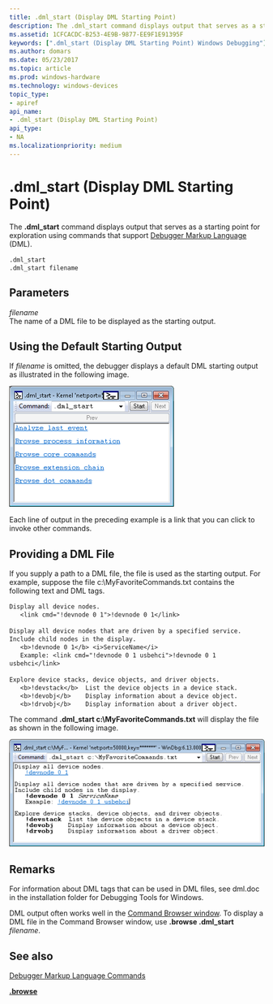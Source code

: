 ```yaml
---
title: .dml_start (Display DML Starting Point)
description: The .dml_start command displays output that serves as a starting point for exploration using commands that support Debugger Markup Language (DML).
ms.assetid: 1CFCACDC-B253-4E9B-9877-EE9F1E91395F
keywords: [".dml_start (Display DML Starting Point) Windows Debugging"]
ms.author: domars
ms.date: 05/23/2017
ms.topic: article
ms.prod: windows-hardware
ms.technology: windows-devices
topic_type:
- apiref
api_name:
- .dml_start (Display DML Starting Point)
api_type:
- NA
ms.localizationpriority: medium
---
```


# .dml\_start (Display DML Starting Point)


The **.dml\_start** command displays output that serves as a starting point for exploration using commands that support [Debugger Markup Language](debugger-markup-language-commands.md) (DML).

```dbgcmd
.dml_start
.dml_start filename
```

## <span id="Parameters"></span><span id="parameters"></span><span id="PARAMETERS"></span>Parameters


<span id="filename"></span><span id="FILENAME"></span>*filename*  
The name of a DML file to be displayed as the starting output.

## <span id="Using_the_Default_Starting_Output"></span><span id="using_the_default_starting_output"></span><span id="USING_THE_DEFAULT_STARTING_OUTPUT"></span>Using the Default Starting Output


If *filename* is omitted, the debugger displays a default DML starting output as illustrated in the following image.

![screen shot of .dml\-start output](images/dmlstart01.png)

Each line of output in the preceding example is a link that you can click to invoke other commands.

## <span id="Providing_a_DML_File"></span><span id="providing_a_dml_file"></span><span id="PROVIDING_A_DML_FILE"></span>Providing a DML File


If you supply a path to a DML file, the file is used as the starting output. For example, suppose the file c:\\MyFavoriteCommands.txt contains the following text and DML tags.

```dbgcmd
Display all device nodes.
   <link cmd="!devnode 0 1">!devnode 0 1</link>

Display all device nodes that are driven by a specified service.
Include child nodes in the display.
   <b>!devnode 0 1</b> <i>ServiceName</i>  
   Example: <link cmd="!devnode 0 1 usbehci">!devnode 0 1 usbehci</link>

Explore device stacks, device objects, and driver objects.
   <b>!devstack</b>  List the device objects in a device stack.
   <b>!devobj</b>    Display information about a device object.
   <b>!drvobj</b>    Display information about a driver object.
```

The command **.dml\_start c:\\MyFavoriteCommands.txt** will display the file as shown in the following image.

![screen shot of dml file output](images/dmlstart02.png)

Remarks
-------

For information about DML tags that can be used in DML files, see dml.doc in the installation folder for Debugging Tools for Windows.

DML output often works well in the [Command Browser window](command-browser-window.md). To display a DML file in the Command Browser window, use **.browse .dml\_start** *filename*.

## <span id="see_also"></span>See also


[Debugger Markup Language Commands](debugger-markup-language-commands.md)

[**.browse**](-browse--display-command-in-browser-.md)

 

 







